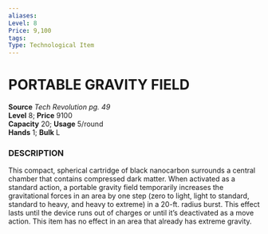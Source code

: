 ```yaml
---
aliases: 
Level: 8  
Price: 9,100
tags: 
Type: Technological Item
---
```


# PORTABLE GRAVITY FIELD

**Source** _Tech Revolution pg. 49_  
**Level** 8; **Price** 9100  
**Capacity** 20; **Usage** 5/round  
**Hands** 1; **Bulk** L

### DESCRIPTION

This compact, spherical cartridge of black nanocarbon surrounds a central chamber that contains compressed dark matter. When activated as a standard action, a portable gravity field temporarily increases the gravitational forces in an area by one step (zero to light, light to standard, standard to heavy, and heavy to extreme) in a 20-ft. radius burst. This effect lasts until the device runs out of charges or until it’s deactivated as a move action. This item has no effect in an area that already has extreme gravity.
